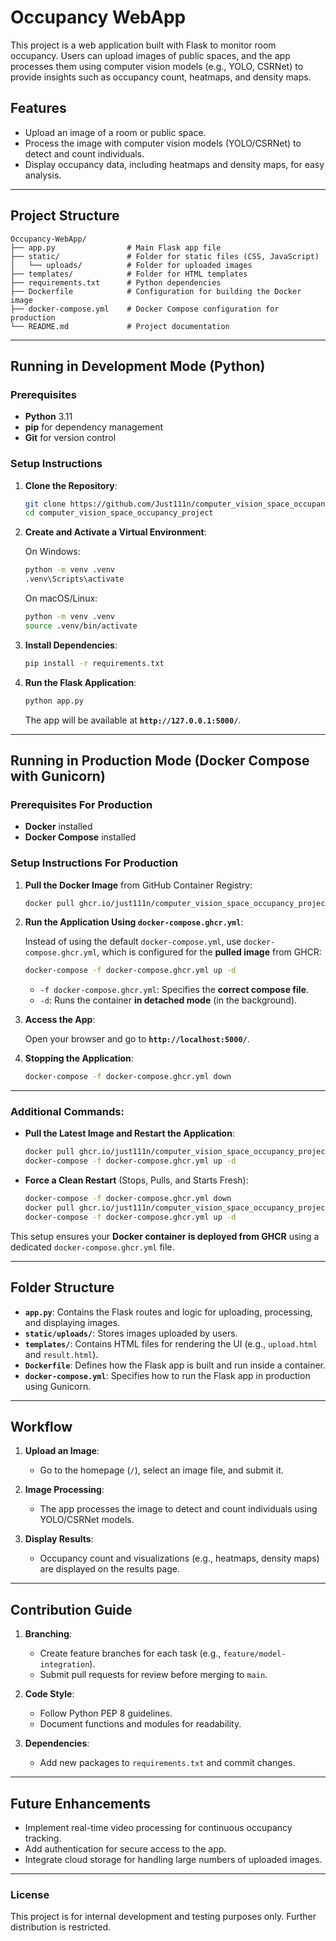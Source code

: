 # Occupancy WebApp

This project is a web application built with Flask to monitor room occupancy. Users can upload images of public spaces, and the app processes them using computer vision models (e.g., YOLO, CSRNet) to provide insights such as occupancy count, heatmaps, and density maps.

## Features

- Upload an image of a room or public space.
- Process the image with computer vision models (YOLO/CSRNet) to detect and count individuals.
- Display occupancy data, including heatmaps and density maps, for easy analysis.

---

## Project Structure

```plaintext
Occupancy-WebApp/
├── app.py                # Main Flask app file
├── static/               # Folder for static files (CSS, JavaScript)
│   └── uploads/          # Folder for uploaded images
├── templates/            # Folder for HTML templates
├── requirements.txt      # Python dependencies
├── Dockerfile            # Configuration for building the Docker image
├── docker-compose.yml    # Docker Compose configuration for production
└── README.md             # Project documentation
```

---

## Running in Development Mode (Python)

### Prerequisites

- **Python** 3.11
- **pip** for dependency management
- **Git** for version control

### Setup Instructions

1. **Clone the Repository**:

   ```bash
   git clone https://github.com/Just111n/computer_vision_space_occupancy_project.git
   cd computer_vision_space_occupancy_project
   ```

2. **Create and Activate a Virtual Environment**:

   On Windows:

   ```bash
   python -m venv .venv
   .venv\Scripts\activate
   ```

   On macOS/Linux:

   ```bash
   python -m venv .venv
   source .venv/bin/activate
   ```

3. **Install Dependencies**:

   ```bash
   pip install -r requirements.txt
   ```

4. **Run the Flask Application**:

   ```bash
   python app.py
   ```

   The app will be available at **`http://127.0.0.1:5000/`**.

---

## Running in Production Mode (Docker Compose with Gunicorn)

### Prerequisites For Production

- **Docker** installed
- **Docker Compose** installed

### Setup Instructions For Production

1. **Pull the Docker Image** from GitHub Container Registry:

   ```bash
   docker pull ghcr.io/just111n/computer_vision_space_occupancy_project-web:latest
   ```

2. **Run the Application Using `docker-compose.ghcr.yml`**:

   Instead of using the default `docker-compose.yml`, use `docker-compose.ghcr.yml`, which is configured for the **pulled image** from GHCR:

   ```bash
   docker-compose -f docker-compose.ghcr.yml up -d
   ```

   - `-f docker-compose.ghcr.yml`: Specifies the **correct compose file**.
   - `-d`: Runs the container **in detached mode** (in the background).

3. **Access the App**:

   Open your browser and go to **`http://localhost:5000/`**.

4. **Stopping the Application**:

   ```bash
   docker-compose -f docker-compose.ghcr.yml down
   ```

---

### Additional Commands:

- **Pull the Latest Image and Restart the Application**:

  ```bash
  docker pull ghcr.io/just111n/computer_vision_space_occupancy_project-web:latest
  docker-compose -f docker-compose.ghcr.yml up -d
  ```

- **Force a Clean Restart** (Stops, Pulls, and Starts Fresh):

  ```bash
  docker-compose -f docker-compose.ghcr.yml down
  docker pull ghcr.io/just111n/computer_vision_space_occupancy_project-web:latest
  docker-compose -f docker-compose.ghcr.yml up -d
  ```

This setup ensures your **Docker container is deployed from GHCR** using a dedicated `docker-compose.ghcr.yml` file. 

---

## Folder Structure

- **`app.py`**: Contains the Flask routes and logic for uploading, processing, and displaying images.
- **`static/uploads/`**: Stores images uploaded by users.
- **`templates/`**: Contains HTML files for rendering the UI (e.g., `upload.html` and `result.html`).
- **`Dockerfile`**: Defines how the Flask app is built and run inside a container.
- **`docker-compose.yml`**: Specifies how to run the Flask app in production using Gunicorn.

---

## Workflow

1. **Upload an Image**:
   - Go to the homepage (`/`), select an image file, and submit it.

2. **Image Processing**:
   - The app processes the image to detect and count individuals using YOLO/CSRNet models.

3. **Display Results**:
   - Occupancy count and visualizations (e.g., heatmaps, density maps) are displayed on the results page.

---

## Contribution Guide

1. **Branching**:
   - Create feature branches for each task (e.g., `feature/model-integration`).
   - Submit pull requests for review before merging to `main`.

2. **Code Style**:
   - Follow Python PEP 8 guidelines.
   - Document functions and modules for readability.

3. **Dependencies**:
   - Add new packages to `requirements.txt` and commit changes.

---

## Future Enhancements

- Implement real-time video processing for continuous occupancy tracking.
- Add authentication for secure access to the app.
- Integrate cloud storage for handling large numbers of uploaded images.

---

### License

This project is for internal development and testing purposes only. Further distribution is restricted.
